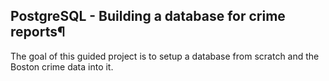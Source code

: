 ## PostgreSQL - Building a database for crime reports¶
The goal of this guided project is to setup a database from scratch and the Boston crime data into it.
